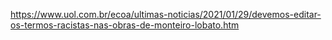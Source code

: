 https://www.uol.com.br/ecoa/ultimas-noticias/2021/01/29/devemos-editar-os-termos-racistas-nas-obras-de-monteiro-lobato.htm